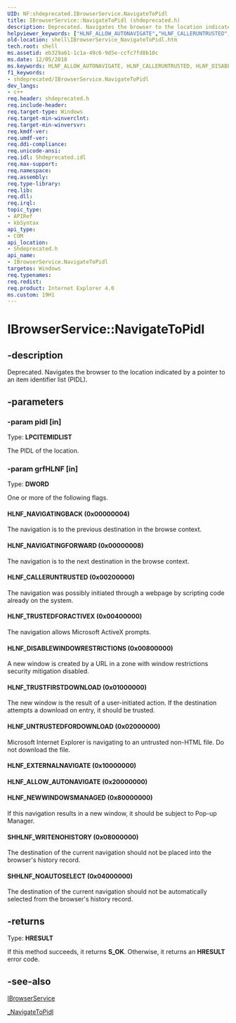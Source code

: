 ```yaml
---
UID: NF:shdeprecated.IBrowserService.NavigateToPidl
title: IBrowserService::NavigateToPidl (shdeprecated.h)
description: Deprecated. Navigates the browser to the location indicated by a pointer to an item identifier list (PIDL).helpviewer_keywords: ["HLNF_ALLOW_AUTONAVIGATE","HLNF_CALLERUNTRUSTED","HLNF_DISABLEWINDOWRESTRICTIONS","HLNF_EXTERNALNAVIGATE","HLNF_NAVIGATINGBACK","HLNF_NAVIGATINGFORWARD","HLNF_NEWWINDOWSMANAGED","HLNF_TRUSTEDFORACTIVEX","HLNF_TRUSTFIRSTDOWNLOAD","HLNF_UNTRUSTEDFORDOWNLOAD","IBrowserService interface [Windows Shell]","NavigateToPidl method","IBrowserService.NavigateToPidl","IBrowserService::NavigateToPidl","NavigateToPidl","NavigateToPidl method [Windows Shell]","NavigateToPidl method [Windows Shell]","IBrowserService interface","SHHLNF_NOAUTOSELECT","SHHLNF_WRITENOHISTORY","shdeprecated/IBrowserService::NavigateToPidl","shell.IBrowserService_NavigateToPidl","zone_IBrowserService_NavigateToPidl"]
old-location: shell\IBrowserService_NavigateToPidl.htm
tech.root: shell
ms.assetid: eb329a61-1c1a-49c6-9d5e-ccfc7fd8b10c
ms.date: 12/05/2018
ms.keywords: HLNF_ALLOW_AUTONAVIGATE, HLNF_CALLERUNTRUSTED, HLNF_DISABLEWINDOWRESTRICTIONS, HLNF_EXTERNALNAVIGATE, HLNF_NAVIGATINGBACK, HLNF_NAVIGATINGFORWARD, HLNF_NEWWINDOWSMANAGED, HLNF_TRUSTEDFORACTIVEX, HLNF_TRUSTFIRSTDOWNLOAD, HLNF_UNTRUSTEDFORDOWNLOAD, IBrowserService interface [Windows Shell],NavigateToPidl method, IBrowserService.NavigateToPidl, IBrowserService::NavigateToPidl, NavigateToPidl, NavigateToPidl method [Windows Shell], NavigateToPidl method [Windows Shell],IBrowserService interface, SHHLNF_NOAUTOSELECT, SHHLNF_WRITENOHISTORY, shdeprecated/IBrowserService::NavigateToPidl, shell.IBrowserService_NavigateToPidl, zone_IBrowserService_NavigateToPidl
f1_keywords:
- shdeprecated/IBrowserService.NavigateToPidl
dev_langs:
- c++
req.header: shdeprecated.h
req.include-header: 
req.target-type: Windows
req.target-min-winverclnt: 
req.target-min-winversvr: 
req.kmdf-ver: 
req.umdf-ver: 
req.ddi-compliance: 
req.unicode-ansi: 
req.idl: Shdeprecated.idl
req.max-support: 
req.namespace: 
req.assembly: 
req.type-library: 
req.lib: 
req.dll: 
req.irql: 
topic_type:
- APIRef
- kbSyntax
api_type:
- COM
api_location:
- Shdeprecated.h
api_name:
- IBrowserService.NavigateToPidl
targetos: Windows
req.typenames: 
req.redist: 
req.product: Internet Explorer 4.0
ms.custom: 19H1
---
```


# IBrowserService::NavigateToPidl


## -description


Deprecated. Navigates the browser to the location indicated by a pointer to an item identifier list (PIDL).


## -parameters




### -param pidl [in]

Type: <b>LPCITEMIDLIST</b>

The PIDL of the location.


### -param grfHLNF [in]

Type: <b>DWORD</b>

One or more of the following flags.



#### HLNF_NAVIGATINGBACK (0x00000004)

The navigation is to the previous destination in the browse context.



#### HLNF_NAVIGATINGFORWARD (0x00000008)

The navigation is to the next destination in the browse context.



#### HLNF_CALLERUNTRUSTED (0x00200000)

The navigation was possibly initiated through a webpage by scripting code already on the system.



#### HLNF_TRUSTEDFORACTIVEX (0x00400000)

The navigation allows Microsoft ActiveX prompts.



#### HLNF_DISABLEWINDOWRESTRICTIONS (0x00800000)

A new window is created by a URL in a zone with window restrictions security mitigation disabled.



#### HLNF_TRUSTFIRSTDOWNLOAD (0x01000000)

The new window is the result of a user-initiated action. If the destination attempts a download on entry, it should be trusted.



#### HLNF_UNTRUSTEDFORDOWNLOAD (0x02000000)

Microsoft Internet Explorer is navigating to an untrusted non-HTML file. Do not download the file.



#### HLNF_EXTERNALNAVIGATE (0x10000000)



#### HLNF_ALLOW_AUTONAVIGATE (0x20000000)



#### HLNF_NEWWINDOWSMANAGED (0x80000000)

If this navigation results in a new window, it should be subject to Pop-up Manager.



#### SHHLNF_WRITENOHISTORY (0x08000000)

The destination of the current navigation should not be placed into the browser's history record.



#### SHHLNF_NOAUTOSELECT (0x04000000)

The destination of the current navigation should not be automatically selected from the browser's history record.


## -returns



Type: <b>HRESULT</b>

If this method succeeds, it returns <b xmlns:loc="http://microsoft.com/wdcml/l10n">S_OK</b>. Otherwise, it returns an <b xmlns:loc="http://microsoft.com/wdcml/l10n">HRESULT</b> error code.




## -see-also




<a href="https://docs.microsoft.com/windows/desktop/api/shdeprecated/nn-shdeprecated-ibrowserservice">IBrowserService</a>



<a href="https://docs.microsoft.com/windows/win32/api/shdeprecated/nf-shdeprecated-ibrowserservice2-_navigatetopidl">_NavigateToPidl</a>
 

 

